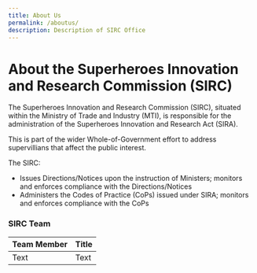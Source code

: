 ```yaml
---
title: About Us
permalink: /aboutus/
description: Description of SIRC Office
---
```

About the Superheroes Innovation and Research Commission (SIRC)
======================
The Superheroes Innovation and Research Commission (SIRC), situated within the Ministry of Trade and Industry (MTI), is responsible for the administration of the Superheroes Innovation and Research Act (SIRA). 

This is part of the wider Whole-of-Government effort to address supervillians that affect the public interest.

The SIRC:

*   Issues Directions/Notices upon the instruction of Ministers; monitors and enforces compliance with the Directions/Notices
*   Administers the Codes of Practice (CoPs) issued under SIRA; monitors and enforces compliance with the CoPs

### SIRC Team

| Team Member  | Title |
| -------- | -------- | 
| Text     | Text     |